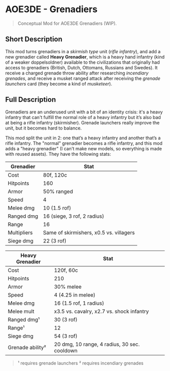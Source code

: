# AOE3DE - Grenadiers
> Conceptual Mod for AOE3DE Grenadiers (WIP).

## **Short Description**
This mod turns grenadiers in a *skirmish type* unit (*rifle infantry*), and add a new grenadier called **Heavy Grenadier**, which is a heavy hand infantry (kind of a weaker doppelsoldner) available to the civilizations that originally had access to grenadiers (British, Dutch, Ottomans, Russians and Swedes). It receive a charged grenade throw ability after researching *incendiary grenades*, and receive a musket ranged attack after receiving the *grenade launchers* card (they become a kind of *musketeer*).

## **Full Description**
Grenadiers are an underused unit with a bit of an identity crisis: it's a heavy infantry that can't fulfill the normal role of a heavy infantry but it’s also bad at being a rifle infantry (skirmisher). Grenade launchers really improve the unit, but it becomes hard to balance.

This mod split the unit in 2: one that’s a heavy infantry and another that’s a rifle infantry. The "normal" grenadier becomes a rifle infantry, and this mod adds a "heavy grenadier" (I can't make new models, so everything is made with reused assets). They have the following stats:

| Grenadier   | Stat                                    |
|-------------|-----------------------------------------|
| Cost        | 80f, 120c                               |
| Hitpoints   | 160                                     |
| Armor       | 50% ranged                              |
| Speed       | 4                                       |
| Melee dmg   | 10 (1.5 rof)                            |
| Ranged dmg  | 16 (siege, 3 rof, 2 radius)             |
| Range       | 16                                      |
| Multipliers | Same of skirmishers, x0.5 vs. villagers |
| Siege dmg   | 22 (3 rof)                              |

| Heavy Grenadier  | Stat                                         |
|------------------|----------------------------------------------|
| Cost             | 120f, 60c                                    |
| Hitpoints        | 210                                          |
| Armor            | 30% melee                                    |
| Speed            | 4 (4.25 in melee)                            |
| Melee dmg        | 16 (1.5 rof, 1 radius)                       |
| Melee mult       | x3.5 vs. cavalry, x2.7 vs. shock infantry    |
| Ranged dmg¹      | 30 (3 rof)                                   |
| Range¹           | 12                                           |
| Siege dmg        | 54 (3 rof)                                   |
| Grenade ability² | 20 dmg, 10 range, 4 radius, 30 sec. cooldown |

> ¹ requires grenade launchers
> ² requires incendiary grenades
